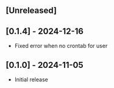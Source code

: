 ## [Unreleased]

## [0.1.4] - 2024-12-16

- Fixed error when no crontab for user

## [0.1.0] - 2024-11-05

- Initial release
